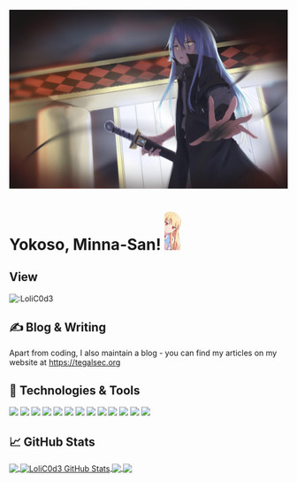 

[![Header](https://github.com/LoliC0d3/LoliC0d3/blob/main/rimuru.png "Header")](https://tegalsec.org)

# Yokoso, Minna-San! <img src="https://github.com/LoliC0d3/LoliC0d3/blob/main/sa.png" width="30px">
## View
<img src="https://count.getloli.com/get/@:LoliC0d3" alt=":LoliC0d3" />

## &#x270d; Blog & Writing

Apart from coding, I also maintain a blog - you can find my articles on my website at https://tegalsec.org

## 🔧 Technologies & Tools
![](https://img.shields.io/badge/OS-Linux-informational?style=flat&logo=linux&logoColor=white&color=2bbc8a)
![](https://img.shields.io/badge/Editor-IntelliJ_IDEA-informational?style=flat&logo=intellij-idea&logoColor=white&color=2bbc8a)
![](https://img.shields.io/badge/Code-Python-informational?style=flat&logo=python&logoColor=white&color=2bbc8a)
![](https://img.shields.io/badge/Code-JavaScript-informational?style=flat&logo=javascript&logoColor=white&color=2bbc8a)
![](https://img.shields.io/badge/Code-Golang-informational?style=flat&logo=go&logoColor=white&color=2bbc8a)
![](https://img.shields.io/badge/Code-Make-informational?style=flat&logo=cmake&logoColor=white&color=2bbc8a)
![](https://img.shields.io/badge/Code-Vue-informational?style=flat&logo=vue.js&logoColor=white&color=2bbc8a)
![](https://img.shields.io/badge/Shell-Bash-informational?style=flat&logo=gnu-bash&logoColor=white&color=2bbc8a)
![](https://img.shields.io/badge/Tools-PostgreSQL-informational?style=flat&logo=postgresql&logoColor=white&color=2bbc8a)
![](https://img.shields.io/badge/Tools-Docker-informational?style=flat&logo=docker&logoColor=white&color=2bbc8a)
![](https://img.shields.io/badge/Tools-Kubernetes-informational?style=flat&logo=kubernetes&logoColor=white&color=2bbc8a)
![](https://img.shields.io/badge/Tools-Red_Hat_OpenShift-informational?style=flat&logo=red-hat-open-shift&logoColor=white&color=2bbc8a)
![](https://img.shields.io/badge/Cloud-Digital_Ocean-informational?style=flat&logo=digitalocean&logoColor=white&color=2bbc8a)

## &#x1f4c8; GitHub Stats

<a href="https://github.com/LoliC0d3/LoliC0d3">
  <img align="center" src="https://github-readme-stats.vercel.app/api/top-langs/?username=LoliC0d3&title_color=ffffff&text_color=c9cacc&icon_color=2bbc8a&bg_color=1d1f21" />
</a>
<a href="https://github.com/LoliC0d3/LoliC0d3">
  <img align="center" src="https://github-readme-stats.vercel.app/api?username=LoliC0d3&show_icons=true&line_height=27&count_private=true&title_color=ffffff&text_color=c9cacc&icon_color=2bbc8a&bg_color=1d1f21" alt="LoliC0d3 GitHub Stats" />
</a>

<a href="https://github.com/LoliC0d3/LoliDocker">
  <img align="center" src="https://github-readme-stats.vercel.app/api/pin/?username=LoliC0d3&repo=LoliDocker&title_color=ffffff&text_color=c9cacc&icon_color=2bbc8a&bg_color=1d1f21" />
</a>


<a href="https://github.com/tegal1337/NekoBotV1">
  <img align="center" src="https://github-readme-stats.vercel.app/api/pin/?username=tegal1337&repo=NekoBotV1&title_color=ffffff&text_color=c9cacc&icon_color=2bbc8a&bg_color=1d1f21" />
</a>    

<!-- links to social media icons -->

<!-- icons with padding -->

[1.1]: http://i.imgur.com/tXSoThF.png (twitter icon with padding)
[2.1]: http://i.imgur.com/0o48UoR.png (github icon with padding)

<!-- icons without padding -->



<!-- links to your social media accounts -->

[1]: https://twitter.com/AliAkba58343371
[2]: https://github.com/LoliC0d3
[3]: https://www.instagram.com/lolic0d3/
[4]: https://www.facebook.com/lolic0d3/


<!-- Resources -->
<!-- Icons: https://simpleicons.org/ -->
<!-- GitHub Stats: https://github.com/anuraghazra/github-readme-stats -->
<!-- Emojis: https://emojipedia.org/emoji/ -->
<!-- HTML Emojis: https://www.fileformat.info/index.htm -->
<!-- Shields: https://shields.io/ -->
<!-- Awesome GitHub Profile README: https://github.com/abhisheknaiidu/awesome-github-profile-readme -->

